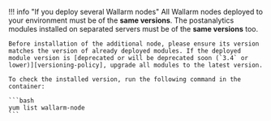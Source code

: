 !!! info "If you deploy several Wallarm nodes"
    All Wallarm nodes deployed to your environment must be of the **same versions**. The postanalytics modules installed on separated servers must be of the **same versions** too.

    Before installation of the additional node, please ensure its version matches the version of already deployed modules. If the deployed module version is [deprecated or will be deprecated soon (`3.4` or lower)][versioning-policy], upgrade all modules to the latest version.

    To check the installed version, run the following command in the container:

    ```bash
    yum list wallarm-node
    ```
